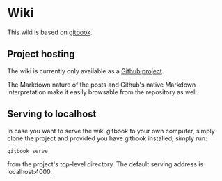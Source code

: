# Wiki

This wiki is based on [gitbook](https://www.gitbook.com/).

## Project hosting

The wiki is currently only available as a [Github project](https://github.com/acmauth/wiki).

The Markdown nature of the posts and Github's native Markdown interpretation make it easily browsable from the repository as well.

## Serving to localhost

In case you want to serve the wiki gitbook to your own computer, simply clone the project and provided you have gitbook installed, simply run:

```
gitbook serve
```

from the project's top-level directory.
The default serving address is localhost:4000.
